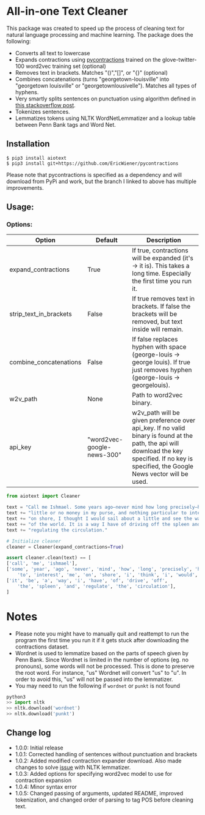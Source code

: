 # All-in-one Text Cleaner
This package was created to speed up the process of cleaning text for natural language processing and machine learning. The package does the following:
- Converts all text to lowercase
- Expands contractions using [pycontractions](https://pypi.org/project/pycontractions/) trained on the glove-twitter-100 word2vec training set (optional)
- Removes text in brackets. Matches "()","[]", or "{}" (optional)
- Combines concatenations (turns "georgetown-louisville" into "georgetown louisville" or "georgetownlousivelle"). Matches all types of hyphens.
- Very smartly splits sentences on punctuation using algorithm defined in [this stackoverflow post](https://stackoverflow.com/a/31505798/6942666).
- Tokenizes sentences.
- Lemmatizes tokens using NLTK WordNetLemmatizer and a lookup table between Penn Bank tags and Word Net.

## Installation
```
$ pip3 install aiotext
$ pip3 install git+https://github.com/EricWiener/pycontractions
```
Please note that pycontractions is specified as a dependency and will download from PyPi and work, but the branch I linked to above has multiple improvements.


## Usage:
### Options:
| Option                 | Default                    | Description                                                                                                                                                                                    |
|------------------------|----------------------------|------------------------------------------------------------------------------------------------------------------------------------------------------------------------------------------------|
| expand_contractions    | True                      | If true, contractions will be expanded (it's -> it is). This takes a long time. Especially the first time you run it.                                                                          |
| strip_text_in_brackets | False                      | If true removes text in brackets. If false the brackets will be removed, but text inside will remain.                                                                                          |
| combine_concatenations | False                      | If false replaces hyphen with space (george-louis -> george louis). If true just removes hyphen (george-louis -> georgelouis).                                                                 |
| w2v_path               | None                       | Path to word2vec binary.                                                                                                                                                                       |
| api_key                | "word2vec-google-news-300" | w2v_path will be given preference over api_key. If no valid binary is found at the path, the api will download the key specified. If no key is specified, the Google News vector will be used. |


```python
from aiotext import Cleaner

text = "Call me Ishmael. Some years ago—never mind how long precisely—having "
text += "little or no money in my purse, and nothing particular to interest me "
text += "on shore, I thought I would sail about a little and see the watery part "
text += "of the world. It is a way I have of driving off the spleen and "
text += "regulating the circulation."

# Initialize cleaner
cleaner = Cleaner(expand_contractions=True)

assert cleaner.clean(text) == [
['call', 'me', 'ishmael'],
['some', 'year', 'ago', 'never', 'mind', 'how', 'long', 'precisely', 'have', 'little', 'or', 'no', 'money', 'in', 'my', 'purse', 'and', 'nothing', 'particular',
    'to', 'interest', 'me', 'on', 'shore', 'i', 'think', 'i', 'would', 'sail', 'about', 'a', 'little', 'and', 'see', 'the', 'watery', 'part', 'of', 'the', 'world'],
['it', 'be', 'a', 'way', 'i', 'have', 'of', 'drive', 'off',
    'the', 'spleen', 'and', 'regulate', 'the', 'circulation'],
]
```

# Notes
- Please note you might have to manually quit and reattempt to run the program the first time you run it if it gets stuck after downloading the contractions dataset.
- Wordnet is used to lemmatize based on the parts of speech given by Penn Bank. Since Wordnet is limited in the number of options (eg. no pronouns), some words will not be processed. This is done to preserve the root word. For instance, "us" Wordnet will convert "us" to "u". In order to avoid this, "us" will not be passed into the lemmatizer.
- You may need to run the following if `wordnet` or `punkt` is not found
```python
python3
>> import nltk
>> nltk.download('wordnet')
>> nltk.download('punkt')
```

## Change log
- 1.0.0: Initial release
- 1.0.1: Corrected handling of sentences without punctuation and brackets
- 1.0.2: Added modified contraction expander download. Also made changes to solve [issue](https://github.com/nltk/nltk/issues/2269) with NLTK lemmatizer.
- 1.0.3: Added options for specifying word2vec model to use for contraction expansion
- 1.0.4: Minor syntax error
- 1.0.5: Changed passing of arguments, updated README, improved tokenization, and changed order of parsing to tag POS before cleaning text.
